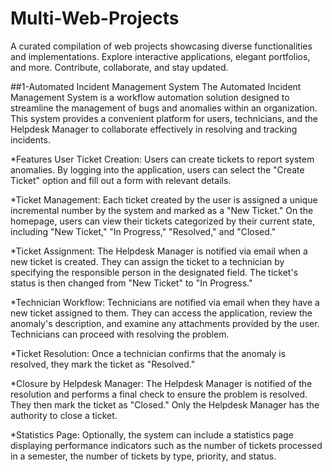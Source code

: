 # Multi-Web-Projects
A curated compilation of web projects showcasing diverse functionalities and implementations. Explore interactive applications, elegant portfolios, and more. Contribute, collaborate, and stay updated.

##1-Automated Incident Management System
The Automated Incident Management System is a workflow automation solution designed to streamline the management of bugs and anomalies within an organization. This system provides a convenient platform for users, technicians, and the Helpdesk Manager to collaborate effectively in resolving and tracking incidents.

*Features
User Ticket Creation: Users can create tickets to report system anomalies. By logging into the application, users can select the "Create Ticket" option and fill out a form with relevant details.

*Ticket Management: Each ticket created by the user is assigned a unique incremental number by the system and marked as a "New Ticket." On the homepage, users can view their tickets categorized by their current state, including "New Ticket," "In Progress," "Resolved," and "Closed."

*Ticket Assignment: The Helpdesk Manager is notified via email when a new ticket is created. They can assign the ticket to a technician by specifying the responsible person in the designated field. The ticket's status is then changed from "New Ticket" to "In Progress."

*Technician Workflow: Technicians are notified via email when they have a new ticket assigned to them. They can access the application, review the anomaly's description, and examine any attachments provided by the user. Technicians can proceed with resolving the problem.

*Ticket Resolution: Once a technician confirms that the anomaly is resolved, they mark the ticket as "Resolved."

*Closure by Helpdesk Manager: The Helpdesk Manager is notified of the resolution and performs a final check to ensure the problem is resolved. They then mark the ticket as "Closed." Only the Helpdesk Manager has the authority to close a ticket.

*Statistics Page: Optionally, the system can include a statistics page displaying performance indicators such as the number of tickets processed in a semester, the number of tickets by type, priority, and status.
